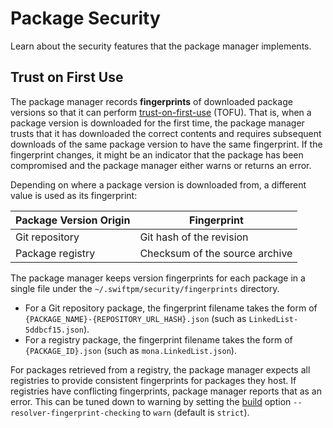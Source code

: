 # Package Security

Learn about the security features that the package manager implements.

## Trust on First Use

The package manager records **fingerprints** of downloaded package versions so that
it can perform [trust-on-first-use](https://en.wikipedia.org/wiki/Trust_on_first_use)
(TOFU). 
That is, when a package version is downloaded for the first time, the package manager trusts that 
it has downloaded the correct contents and requires subsequent downloads of the same 
package version to have the same fingerprint. 
If the fingerprint changes, it might be an indicator that the package has been
compromised and the package manager either warns or returns an error.

Depending on where a package version is downloaded from, a different value is
used as its fingerprint:
                             
| Package Version Origin | Fingerprint |
| ---------------------- | ----------- |
| Git repository         | Git hash of the revision |
| Package registry       | Checksum of the source archive |

The package manager keeps version fingerprints for each package in a single file
under the `~/.swiftpm/security/fingerprints` directory.
  - For a Git repository package, the fingerprint filename takes the form of `{PACKAGE_NAME}-{REPOSITORY_URL_HASH}.json` (such as `LinkedList-5ddbcf15.json`).
  - For a registry package, the fingerprint filename takes the form of `{PACKAGE_ID}.json` (such as `mona.LinkedList.json`).

For packages retrieved from a registry, the package manager expects all registries to provide consistent fingerprints for packages they host.
If registries have conflicting fingerprints, package manager reports that as an error.
This can be tuned down to warning by setting the [build](<doc:SwiftBuild>) option `--resolver-fingerprint-checking` 
to `warn` (default is `strict`).
